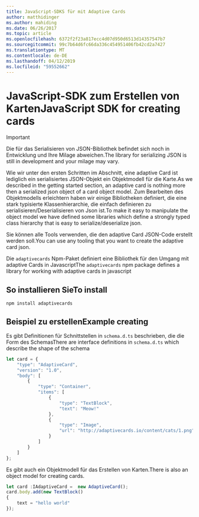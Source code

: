 ```yaml
---
title: JavaScript-SDKS für mit Adaptive Cards
author: matthidinger
ms.author: mahiding
ms.date: 06/26/2017
ms.topic: article
ms.openlocfilehash: 6372f2f23a817ecc4d07d950d6513d14357547b7
ms.sourcegitcommit: 99c7b64d6fc66da336c454951406fb42cd2a7427
ms.translationtype: MT
ms.contentlocale: de-DE
ms.lasthandoff: 04/12/2019
ms.locfileid: "59552662"
---
```

# <a name="javascript-sdk-for-creating-cards"></a><span data-ttu-id="62b29-102">JavaScript-SDK zum Erstellen von Karten</span><span class="sxs-lookup"><span data-stu-id="62b29-102">JavaScript SDK for creating cards</span></span>

> [!IMPORTANT]
> <span data-ttu-id="62b29-103">Die für das Serialisieren von JSON-Bibliothek befindet sich noch in Entwicklung und Ihre Milage abweichen.</span><span class="sxs-lookup"><span data-stu-id="62b29-103">The library for serializing JSON is still in development and your milage may vary.</span></span>

<span data-ttu-id="62b29-104">Wie wir unter den ersten Schritten im Abschnitt, eine adaptive Card ist lediglich ein serialisiertes JSON-Objekt ein Objektmodell für die Karte.</span><span class="sxs-lookup"><span data-stu-id="62b29-104">As we described in the getting started section, an adaptive card is nothing more then a serialized json object of a card object model.</span></span>  <span data-ttu-id="62b29-105">Zum Bearbeiten des Objektmodells erleichtern haben wir einige Bibliotheken definiert, die eine stark typisierte Klassenhierarchie, die einfach definieren zu serialisieren/Deserialisieren von Json ist.</span><span class="sxs-lookup"><span data-stu-id="62b29-105">To make it easy to manipulate the object model we have defined some libraries which define a strongly typed class hierarchy that is easy to serialize/deserialize json.</span></span>

<span data-ttu-id="62b29-106">Sie können alle Tools verwenden, die den adaptive Card JSON-Code erstellt werden soll.</span><span class="sxs-lookup"><span data-stu-id="62b29-106">You can use any tooling that you want to create the adaptive card json.</span></span>

<span data-ttu-id="62b29-107">Die `adaptivecards` Npm-Paket definiert eine Bibliothek für den Umgang mit adaptive Cards in Javascript</span><span class="sxs-lookup"><span data-stu-id="62b29-107">The `adaptivecards` npm package defines a library for working with adaptive cards in javascript</span></span>

## <a name="to-install"></a><span data-ttu-id="62b29-108">So installieren Sie</span><span class="sxs-lookup"><span data-stu-id="62b29-108">To install</span></span>
```console
npm install adaptivecards
```

## <a name="example-creating"></a><span data-ttu-id="62b29-109">Beispiel zu erstellen</span><span class="sxs-lookup"><span data-stu-id="62b29-109">Example creating</span></span> 
<span data-ttu-id="62b29-110">Es gibt Definitionen für Schnittstellen in `schema.d.ts` beschrieben, die die Form des Schemas</span><span class="sxs-lookup"><span data-stu-id="62b29-110">There are interface definitions in `schema.d.ts` which describe the shape of the schema</span></span>

```typescript
let card = {
    "type": "AdaptiveCard",
    "version": "1.0",
    "body": [
        {
            "type": "Container",
            "items": [
                {
                    "type": "TextBlock",
                    "text": "Meow!"
                },
                {
                    "type": "Image",
                    "url": "http://adaptivecards.io/content/cats/1.png"
                }
            ]
        }
    ]
};
```

<span data-ttu-id="62b29-111">Es gibt auch ein Objektmodell für das Erstellen von Karten.</span><span class="sxs-lookup"><span data-stu-id="62b29-111">There is also an object model for creating cards.</span></span>


```typescript
let card :IAdaptiveCard =  new AdaptiveCard();
card.body.add(new TextBlock() 
{
    text = "hello world"
});
```
